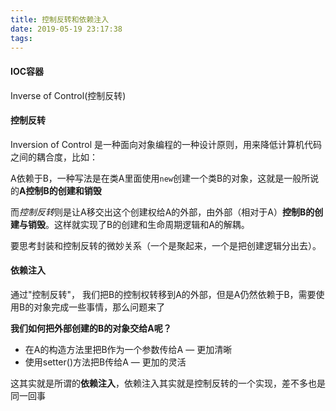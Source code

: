 ```yaml
---
title: 控制反转和依赖注入
date: 2019-05-19 23:17:38
tags:
---
```


#### IOC容器

Inverse of Control(控制反转)



#### 控制反转

Inversion of Control 是一种面向对象编程的一种设计原则，用来降低计算机代码之间的耦合度，比如：

A依赖于B，一种写法是在类A里面使用`new`创建一个类B的对象，这就是一般所说的**A控制B的创建和销毁**

而*控制反转*则是让A移交出这个创建权给A的外部，由外部（相对于A）**控制B的创建与销毁**。这样就实现了B的创建和生命周期逻辑和A的解耦。

要思考封装和控制反转的微妙关系（一个是聚起来，一个是把创建逻辑分出去）。

#### 依赖注入

通过"控制反转"， 我们把B的控制权转移到A的外部，但是A仍然依赖于B，需要使用B的对象完成一些事情，那么问题来了

**我们如何把外部创建的B的对象交给A呢？**

* 在A的构造方法里把B作为一个参数传给A — 更加清晰
* 使用setter()方法把B传给A — 更加的灵活

这其实就是所谓的**依赖注入**，依赖注入其实就是控制反转的一个实现，差不多也是同一回事

